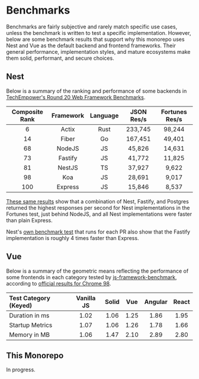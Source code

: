 # Benchmarks

Benchmarks are fairly subjective and rarely match specific use cases, unless the benchmark is written to test a specific implementation. However, below are some benchmark results that support why this monorepo uses Nest and Vue as the default backend and frontend frameworks. Their general performance, implementation styles, and mature ecosystems make them solid, performant, and secure choices.

## Nest

Below is a summary of the ranking and performance of some backends in [TechEmpower's Round 20 Web Framework Benchmarks](https://www.techempower.com/benchmarks/#section=data-r20&hw=cl&test=composite&l=yykhdr-sd).

| Composite Rank | Framework | Language | JSON Res/s | Fortunes Res/s |
| :------------: | :-------: | :------: | :--------: | :------------: |
|       6        |   Actix   |   Rust   |  233,745   |     98,244     |
|       14       |   Fiber   |    Go    |  167,451   |     49,401     |
|       68       |  NodeJS   |    JS    |   45,826   |     14,631     |
|       73       |  Fastify  |    JS    |   41,772   |     11,825     |
|       81       |  NestJS   |    TS    |   37,927   |     9,622      |
|       98       |    Koa    |    JS    |   28,691   |     9,017      |
|      100       |  Express  |    JS    |   15,846   |     8,537      |

[These same results](https://www.techempower.com/benchmarks/#section=data-r20&hw=cl&test=fortune&l=yykhdr-sd) show that a combination of Nest, Fastify, and Postgres returned the highest responses per second for Nest implementations in the Fortunes test, just behind NodeJS, and all Nest implementations were faster than plain Express.

Nest's [own benchmark test](https://github.com/nestjs/nest/pull/8607/checks?check_run_id=4223535959) that runs for each PR also show that the Fastify implementation is roughly 4 times faster than Express.

## Vue

Below is a summary of the geometric means reflecting the performance of some frontends in each category tested by [js-framework-benchmark](https://github.com/krausest/js-framework-benchmark), according to [official results for Chrome 98](https://krausest.github.io/js-framework-benchmark/index.html).

| Test Category (Keyed) | Vanilla JS | Solid | Vue  | Angular | React |
| :-------------------- | :--------: | :---: | :--: | :-----: | :---: |
| Duration in ms        |    1.02    | 1.06  | 1.25 |  1.86   | 1.95  |
| Startup Metrics       |    1.07    | 1.06  | 1.26 |  1.78   | 1.66  |
| Memory in MB          |    1.06    | 1.47  | 2.10 |  2.89   | 2.80  |

## This Monorepo

In progress.
